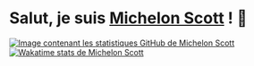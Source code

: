 # Salut, je suis [Michelon Scott](https://github.com/MyttocS82) ! 👋

<a href="https://github.com/MyttocS82/github-readme-stats">
  <img alt="Image contenant les statistiques GitHub de Michelon Scott" src="https://github-readme-stats.vercel.app/api?username=MyttocS82&rank_icon=github">
</a>
<a href="https://github.com/MyttocS82/github-readme-stats">
  <img alt="Wakatime stats de Michelon Scott" src="https://github-readme-stats.vercel.app/api/wakatime?username=MyttocS&layout=compact">
</a>
